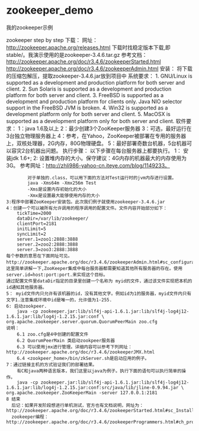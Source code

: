 # zookeeper_demo
我的zookeeper示例

zookeeper  step by step
下载：
	网址：http://zookeeper.apache.org/releases.html
	下载时找稳定版本下载,即 stable/。我演示使用的是zookeeper-3.4.6.tar.gz
参考文档：
	http://zookeeper.apache.org/doc/r3.4.6/zookeeperStarted.html
	http://zookeeper.apache.org/doc/r3.4.6/zookeeperAdmin.html
安装：
	将下载的压缩包解压，提取zookeeper-3.4.6.jar放到项目中
系统要求：
	1. GNU/Linux is supported as a development and production platform for both server and client.
	2. Sun Solaris is supported as a development and production platform for both server and client.
	3. FreeBSD is supported as a development and production platform for clients only. Java NIO selector support in the FreeBSD JVM is broken.
	4. Win32 is supported as a development platform only for both server and client.
	5. MacOSX is supported as a development platform only for both server and client.
 软件要求：
 	1：java 1.6及以上
 	2：最少创建3个ZooKeeper服务器
 	3：可选，最好运行在3台独立物理服务器上
 	4：参考，在Yahoo，ZooKeeper被部署在专用的服务器上，双核处理器，2G内存，80G物理硬盘。
 	5：最好部署奇数台机器，5台机器可以容灾2台机器出问题。
 执行步骤：
 	以下步骤在每台服务器上都要执行。
 	1： 安装jdk 1.6+;
 	2: 设置堆内存的大小。保守建议：4G内存的机器最大的内存使用为3G。
 			参考网址：http://zhli986-yahoo-cn.iteye.com/blog/1149233。
 		
 			对于单独的.class，可以用下面的方法对Test运行时的jvm内存进行设置。
			java -Xms64m -Xmx256m Test
			-Xms是设置内存初始化的大小
			-Xmx是设置最大能够使用内存的大小
	3:程序中部署ZooKeeper安装包。此次我们例子就使用zookeeper-3.4.6.jar
	4：创建一个可以被所有允许调用的程序调用的配置文件。文件内容开始部分如下：
		tickTime=2000
		dataDir=/var/lib/zookeeper/
		clientPort=2181
		initLimit=5
		syncLimit=2
		server.1=zoo1:2888:3888
		server.2=zoo2:2888:3888
		server.3=zoo3:2888:3888
	每个参数的意思在下面网址可见。http://zookeeper.apache.org/doc/r3.4.6/zookeeperAdmin.html#sc_configuration。
	这里简单讲解一下,ZooKeeper集成中每台服务器都需要知道其他所有服务器的存在。使用server.id=host:port:port.来实现这个目标。
	通过配置文件里dataDir指定的目录里创建一个名称为 myid的文件，通过该文件实现把本机的id通知其他服务器。
	5： myid文件内只允许有该机器的id，没有其他文字。例如id为1的服务器，myid文件内只有文字1.注意集成环境中id是唯一的，允许值为1-255.
	6: 启动zookpeer.
		java -cp zookeeper.jar:lib/slf4j-api-1.6.1.jar:lib/slf4j-log4j12-1.6.1.jar:lib/log4j-1.2.15.jar:conf \ org.apache.zookeeper.server.quorum.QuorumPeerMain zoo.cfg
	说明：
		6.1 zoo.cfg是4中创建的配置文件
		6.2 QuorumPeerMain 类启动zookpeer服务器
		6.3 可以使用jmx进行管理。详细内容可以参考下列网址：http://zookeeper.apache.org/doc/r3.4.6/zookeeperJMX.html
		6.4 <zookpeer_home>/bin/zkServer.sh是启动应用的例子。
	7：通过链接主机的方式验证我们的部署结果。
		有C和java两种语言版本，我们这里以java为例子。执行下面的语句可以执行简单的操作。
		java -cp zookeeper.jar:lib/slf4j-api-1.6.1.jar:lib/slf4j-log4j12-1.6.1.jar:lib/log4j-1.2.15.jar:conf:src/java/lib/jline-0.9.94.jar \ org.apache.zookeeper.ZooKeeperMain -server 127.0.0.1:2181
	8 结束
	  后记：如果开发阶段想进行单机测试，官方也有文档说明，网址为：http://zookeeper.apache.org/doc/r3.4.6/zookeeperStarted.html#sc_InstallingSingleMode
	  zookeeper编程：
	http://zookeeper.apache.org/doc/r3.4.6/zookeeperProgrammers.html#ch_programStructureWithExample
		
 	


